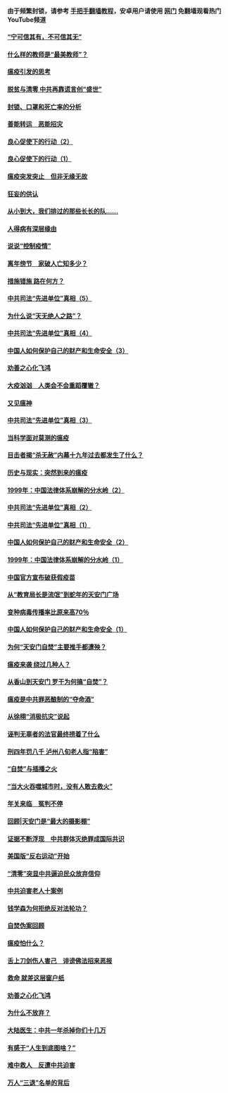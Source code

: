 #### 由于频繁封锁，请参考 [手把手翻墙教程](https://github.com/gfw-breaker/guides/wiki/)，安卓用户请使用 [网门](https://github.com/gfw-breaker/nogfw/blob/master/dl.md?t=03110000) 免翻墙观看热门YouTube频道 

#### [“宁可信其有，不可信其无”](../pages/19/421691.md?t=03110000) 

#### [什么样的教师是“最美教师”？](../pages/19/421755.md?t=03110000) 

#### [瘟疫引发的思考](../pages/19/421594.md?t=03110000) 

#### [脱贫与清零 中共再靠谎言创“盛世”](../pages/19/421590.md?t=03110000) 

#### [封锁、口罩和死亡率的分析](../pages/19/421495.md?t=03110000) 

#### [善能转运　恶能招灾](../pages/19/421334.md?t=03110000) 

#### [良心促使下的行动（2）](../pages/19/421361.md?t=03110000) 

#### [良心促使下的行动（1）](../pages/19/421302.md?t=03110000) 

#### [瘟疫突发突止　但非无缘无故](../pages/19/421281.md?t=03110000) 

#### [狂妄的供认](../pages/19/421199.md?t=03110000) 

#### [从小到大，我们排过的那些长长的队……](../pages/19/421243.md?t=03110000) 

#### [人得病有深层缘由](../pages/19/420864.md?t=03110000) 

#### [说说“控制疫情”](../pages/19/420831.md?t=03110000) 

#### [离年傍节　家破人亡知多少？](../pages/19/420563.md?t=03110000) 

#### [措施错施  路在何方？](../pages/19/420076.md?t=03110000) 

#### [中共司法“先进单位”真相（5）](../pages/19/419453.md?t=03110000) 

#### [为什么说“天无绝人之路”？](../pages/19/419618.md?t=03110000) 

#### [中共司法“先进单位”真相（4）](../pages/19/419452.md?t=03110000) 

#### [中国人如何保护自己的财产和生命安全（3）](../pages/19/419405.md?t=03110000) 

#### [劝善之心化飞鸿](../pages/19/418758.md?t=03110000) 

#### [大疫汹汹　人类会不会重蹈覆辙？](../pages/19/419691.md?t=03110000) 

#### [又见瘟神](../pages/19/419225.md?t=03110000) 

#### [中共司法“先进单位”真相（3）](../pages/19/419451.md?t=03110000) 

#### [当科学面对莫测的瘟疫](../pages/19/419625.md?t=03110000) 

#### [目击者揭“杀无赦”内幕十九年过去都发生了什么？](../pages/19/419617.md?t=03110000) 

#### [历史与现实：突然到来的瘟疫](../pages/19/419619.md?t=03110000) 

#### [1999年：中国法律体系崩解的分水岭（2）](../pages/19/419455.md?t=03110000) 

#### [中共司法“先进单位”真相（2）](../pages/19/419450.md?t=03110000) 

#### [中共司法“先进单位”真相（1）](../pages/19/419449.md?t=03110000) 

#### [中国人如何保护自己的财产和生命安全（2）](../pages/19/419404.md?t=03110000) 

#### [1999年：中国法律体系崩解的分水岭（1）](../pages/19/419454.md?t=03110000) 

#### [中国官方宣布破获假疫苗](../pages/19/419504.md?t=03110000) 

#### [从“教育局长是流氓”到蛇年的天安门广场](../pages/19/419470.md?t=03110000) 

#### [变种病毒传播率比原来高70％](../pages/19/419456.md?t=03110000) 

#### [中国人如何保护自己的财产和生命安全（1）](../pages/19/419403.md?t=03110000) 

#### [为何“天安门自焚”主要推手都遭殃？](../pages/19/419348.md?t=03110000) 

#### [瘟疫来袭 绕过几种人？](../pages/19/419349.md?t=03110000) 

#### [从香山到天安门 罗干为何搞“自焚”？](../pages/19/419270.md?t=03110000) 

#### [瘟疫是中共罪恶酿制的“夺命酒”](../pages/19/419223.md?t=03110000) 

#### [从徐栩“消极抗灾”说起](../pages/19/419224.md?t=03110000) 

#### [诬判无辜者的法官最终捞着了什么](../pages/19/419268.md?t=03110000) 

#### [刑四年罚八千 泸州八旬老人指“陷害”](../pages/19/419232.md?t=03110000) 

#### [“自焚”与插播之火](../pages/19/419226.md?t=03110000) 

#### [“当大火吞噬城市时，没有人敢去救火”](../pages/19/419077.md?t=03110000) 

#### [年关来临　冤判不停](../pages/19/419093.md?t=03110000) 

#### [回顾|天安门是“最大的摄影棚”](../pages/19/380866.md?t=03110000) 

#### [证据不断浮现　中共群体灭绝罪成国际共识](../pages/19/419031.md?t=03110000) 

#### [美国版“反右运动”开始](../pages/19/419030.md?t=03110000) 

#### [“清零”突显中共逼迫民众放弃信仰](../pages/19/418995.md?t=03110000) 

#### [中共迫害老人十案例](../pages/19/418831.md?t=03110000) 

#### [钱学森为何拒绝反对法轮功？](../pages/19/418905.md?t=03110000) 

#### [自焚伪案回顾](../pages/19/418799.md?t=03110000) 

#### [瘟疫怕什么？](../pages/19/418800.md?t=03110000) 

#### [舌上刀剑伤人害己　诽谤佛法招来恶报](../pages/19/418731.md?t=03110000) 

#### [救命 就差这层窗户纸](../pages/19/418706.md?t=03110000) 

#### [劝善之心化飞鸿](../pages/19/416766.md?t=03110000) 

#### [为什么不放弃？](../pages/19/418691.md?t=03110000) 

#### [大陆医生：中共一年杀掉你们十几万](../pages/19/418670.md?t=03110000) 

#### [有感于“人生到底图啥？”](../pages/19/418624.md?t=03110000) 

#### [难中救人　反遭中共迫害](../pages/19/418414.md?t=03110000) 

#### [万人“三退”名单的背后](../pages/19/418505.md?t=03110000) 


